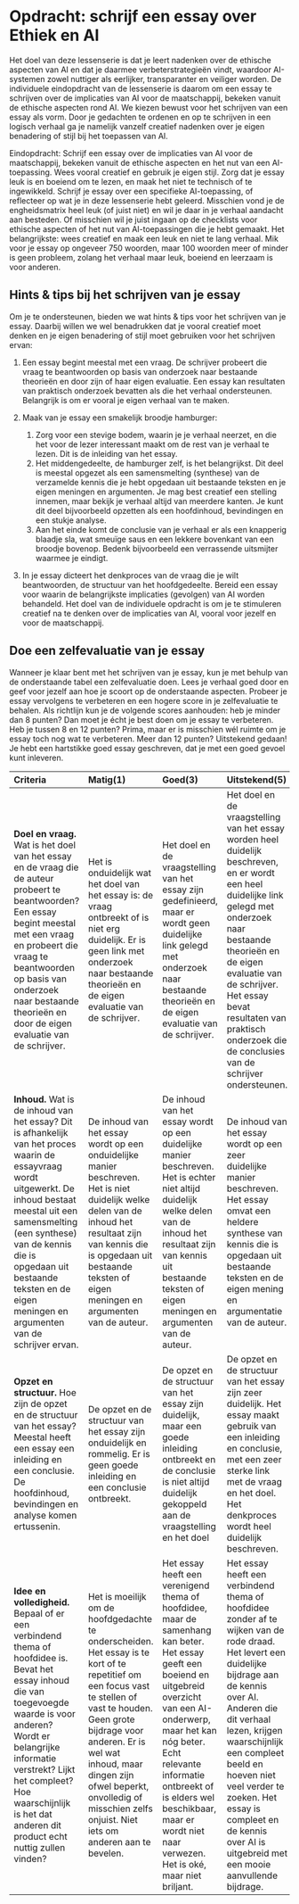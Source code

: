 # Opdracht: schrijf een essay over Ethiek en AI

Het doel van deze lessenserie is dat je leert nadenken over de ethische aspecten van AI en dat je daarmee verbeterstrategieën vindt, waardoor AI-systemen zowel nuttiger als eerlijker, transparanter en veiliger worden. De individuele eindopdracht van de lessenserie is daarom om een essay te schrijven over de implicaties van AI voor de maatschappij, bekeken vanuit de ethische aspecten rond AI. We kiezen bewust voor het schrijven van een essay als vorm. Door je gedachten te ordenen en op te schrijven in een logisch verhaal ga je namelijk vanzelf creatief nadenken over je eigen benadering of stijl bij het toepassen van AI.

Eindopdracht:
Schrijf een essay over de implicaties van AI voor de maatschappij, bekeken vanuit de ethische aspecten en het nut van een AI-toepassing. Wees vooral creatief en gebruik je eigen stijl. Zorg dat je essay leuk is en boeiend om te lezen, en maak het niet te technisch of te ingewikkeld. Schrijf je essay over een specifieke AI-toepassing, of reflecteer op wat je in deze lessenserie hebt geleerd. Misschien vond je de engheidsmatrix heel leuk (of juist niet) en wil je daar in je verhaal aandacht aan besteden. Of misschien wil je juist ingaan op de checklists voor ethische aspecten of het nut van AI-toepassingen die je hebt gemaakt. Het belangrijkste: wees creatief en maak een leuk en niet te lang verhaal. Mik voor je essay op ongeveer 750 woorden, maar 100 woorden meer of minder is geen probleem, zolang het verhaal maar leuk, boeiend en leerzaam is voor anderen.

## Hints & tips bij het schrijven van je essay

Om je te ondersteunen, bieden we wat hints & tips voor het schrijven van je essay. Daarbij willen we wel benadrukken dat  je vooral creatief moet denken en je eigen benadering of stijl moet gebruiken voor het schrijven ervan: 

1. Een essay begint meestal met een vraag. De schrijver probeert die vraag te beantwoorden op basis van onderzoek naar bestaande theorieën en door zijn of haar eigen evaluatie. Een essay kan resultaten van praktisch onderzoek bevatten als die het verhaal ondersteunen. Belangrijk is om er vooral je eigen verhaal van te maken.

2. Maak van je essay een smakelijk broodje hamburger:
    1. Zorg voor een stevige bodem, waarin je je verhaal neerzet, en die het voor de lezer interessant maakt om de rest van je verhaal te lezen. Dit is de inleiding van het essay.
    2. Het middengedeelte, de hamburger zelf, is het belangrijkst. Dit deel is meestal opgezet als een samensmelting (synthese) van de verzamelde kennis die je hebt opgedaan uit bestaande teksten en je eigen meningen en argumenten. Je mag best creatief een stelling innemen, maar bekijk je verhaal altijd van meerdere kanten. Je kunt dit deel bijvoorbeeld opzetten als een hoofdinhoud, bevindingen en een stukje analyse.
    3. Aan het einde komt de conclusie van je verhaal er als een knapperig blaadje sla, wat smeuïge saus en een lekkere bovenkant van een broodje bovenop. Bedenk bijvoorbeeld een verrassende uitsmijter waarmee je eindigt.
  
3. In je essay dicteert het denkproces van de vraag die je wilt beantwoorden, de structuur van het hoofdgedeelte. Bereid een essay voor waarin de belangrijkste implicaties (gevolgen) van AI worden behandeld. Het doel van de individuele opdracht is om je te stimuleren creatief na te denken over de implicaties van AI, vooral voor jezelf en voor de maatschappij.

## Doe een zelfevaluatie van je essay

Wanneer je klaar bent met het schrijven van je essay, kun je met behulp van de onderstaande tabel een zelfevaluatie doen. Lees je verhaal goed door en geef voor jezelf aan hoe je scoort op de onderstaande aspecten. Probeer je essay vervolgens te verbeteren en een hogere score in je zelfevaluatie te behalen. Als richtlijn kun je de volgende scores aanhouden: heb je minder dan 8 punten? Dan moet je écht je best doen om je essay te verbeteren. Heb je tussen 8 en 12 punten? Prima, maar er is misschien wél ruimte om je essay toch nog wat te verbeteren. Meer dan 12 punten? Uitstekend gedaan! Je hebt een hartstikke goed essay geschreven, dat je met een goed gevoel kunt inleveren.

| Criteria  | Matig(1) | Goed(3) | Uitstekend(5) |
| :---                  | :---     | :---    | :---          |
**Doel en vraag.** Wat is het doel van het essay en de vraag die de auteur probeert te beantwoorden? Een essay begint meestal met een vraag en probeert die vraag te beantwoorden op basis van onderzoek naar bestaande theorieën en door de eigen evaluatie van de schrijver. | Het is onduidelijk wat het doel van het essay is: de vraag ontbreekt of is niet erg duidelijk. Er is geen link met onderzoek naar bestaande theorieën en de eigen evaluatie van de schrijver. | Het doel en de vraagstelling van het essay zijn gedefinieerd, maar er wordt geen duidelijke link gelegd met onderzoek naar bestaande theorieën en de eigen evaluatie van de schrijver. | Het doel en de vraagstelling van het essay worden heel duidelijk beschreven, en er wordt een heel duidelijke link gelegd met onderzoek naar bestaande theorieën en de eigen evaluatie van de schrijver. Het essay bevat resultaten van praktisch onderzoek die de conclusies van de schrijver ondersteunen. |
| **Inhoud.** Wat is de inhoud van het essay? Dit is afhankelijk van het proces waarin de essayvraag wordt uitgewerkt. De inhoud bestaat meestal uit een samensmelting (een synthese) van de kennis die is opgedaan uit bestaande teksten en de eigen meningen en argumenten van de schrijver ervan. | De inhoud van het essay wordt op een onduidelijke manier beschreven. Het is niet duidelijk welke delen van de inhoud het resultaat zijn van kennis die is opgedaan uit bestaande teksten of eigen meningen en argumenten van de auteur. | De inhoud van het essay wordt op een duidelijke manier beschreven. Het is echter niet altijd duidelijk welke delen van de inhoud het resultaat zijn van kennis uit bestaande teksten of eigen meningen en argumenten van de auteur. | De inhoud van het essay wordt op een zeer duidelijke manier beschreven. Het essay omvat een heldere synthese van kennis die is opgedaan uit bestaande teksten en de eigen mening en argumentatie van de auteur. |
| **Opzet en structuur.** Hoe zijn de opzet en de structuur van het essay? Meestal heeft een essay een inleiding en een conclusie. De hoofdinhoud, bevindingen en analyse komen ertussenin. | De opzet en de structuur van het essay zijn onduidelijk en rommelig. Er is geen goede inleiding en een conclusie ontbreekt. | De opzet en de structuur van het essay zijn duidelijk, maar een goede inleiding ontbreekt en de conclusie is niet altijd duidelijk gekoppeld aan de vraagstelling en het doel | De opzet en de structuur van het essay zijn zeer duidelijk. Het essay maakt gebruik van een inleiding en conclusie, met een zeer sterke link met de vraag en het doel. Het denkproces wordt heel duidelijk beschreven. |
| **Idee en volledigheid.** Bepaal of er een verbindend thema of hoofdidee is. Bevat het essay inhoud die van toegevoegde waarde is voor anderen? Wordt er belangrijke informatie verstrekt? Lijkt het compleet? Hoe waarschijnlijk is het dat anderen dit product echt nuttig zullen vinden? | Het is moeilijk om de hoofdgedachte te onderscheiden. Het essay is te kort of te repetitief om een focus vast te stellen of vast te houden. Geen grote bijdrage voor anderen. Er is wel wat inhoud, maar dingen zijn ofwel beperkt, onvolledig of misschien zelfs onjuist. Niet iets om anderen aan te bevelen. | Het essay heeft een verenigend thema of hoofdidee, maar de samenhang kan beter. Het essay geeft een boeiend en uitgebreid overzicht van een AI-onderwerp, maar het kan nóg beter. Echt relevante informatie ontbreekt of is elders wel beschikbaar, maar er wordt niet naar verwezen. Het is oké, maar niet briljant. | Het essay heeft een verbindend thema of hoofdidee zonder af te wijken van de rode draad. Het levert een duidelijke bijdrage aan de kennis over AI. Anderen die dit verhaal lezen, krijgen waarschijnlijk een compleet beeld en hoeven niet veel verder te zoeken. Het essay is compleet en de kennis over AI is uitgebreid met een mooie aanvullende bijdrage. |
